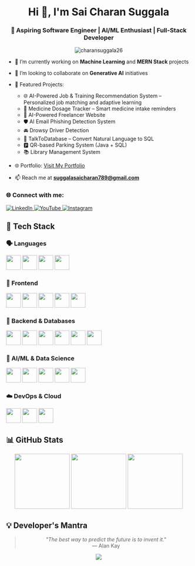 <h1 align="center">Hi 👋, I'm Sai Charan Suggala</h1>
<h3 align="center">🚀 Aspiring Software Engineer | AI/ML Enthusiast | Full-Stack Developer</h3>

<p align="center">
  <img src="https://komarev.com/ghpvc/?username=charansuggala26&label=Profile%20views&color=0e75b6&style=flat" alt="charansuggala26" />
</p>



- 🔭 I’m currently working on **Machine Learning** and **MERN Stack** projects  
- 🤝 I’m looking to collaborate on **Generative AI** initiatives  
- 💼 Featured Projects:  
  - 🌐 AI-Powered Job & Training Recommendation System – Personalized job matching and adaptive learning  
  - 💊 Medicine Dosage Tracker – Smart medicine intake reminders  
  - 🤖 AI-Powered Freelancer Website  
  - 🛡️ AI Email Phishing Detection System  
  - 🚘 Drowsy Driver Detection  
  - 🧠 TalkToDatabase – Convert Natural Language to SQL  
  - 🅿️ QR-based Parking System (Java + SQL)  
  - 📚 Library Management System

- 🌐 Portfolio: [Visit My Portfolio](https://my-portfolio-lovat-six-79.vercel.app/)  
- 📫 Reach me at **suggalasaicharan789@gmail.com**



### 🌐 Connect with me:
  
<a href="https://linkedin.com/in/saicharansuggala" target="_blank">
  <img src="https://img.shields.io/badge/LinkedIn-0077B5?style=for-the-badge&logo=linkedin&logoColor=white" alt="LinkedIn"/>
</a>
<a href="https://youtube.com/@saicharanguptha?si=FN_KrxM0_mibuco1" target="_blank">
  <img src="https://img.shields.io/badge/YouTube-FF0000?style=for-the-badge&logo=youtube&logoColor=white" alt="YouTube"/>
</a>
<a href="https://instagram.com/suggala_charan" target="_blank">
  <img src="https://img.shields.io/badge/Instagram-E4405F?style=for-the-badge&logo=instagram&logoColor=white" alt="Instagram"/>
</a>

## 🧰 Tech Stack

### 🗣️ Languages
<p>
  <img src="https://cdn.jsdelivr.net/gh/devicons/devicon/icons/c/c-original.svg" width="40" />
  <img src="https://cdn.jsdelivr.net/gh/devicons/devicon/icons/cplusplus/cplusplus-original.svg" width="40" />
  <img src="https://cdn.jsdelivr.net/gh/devicons/devicon/icons/python/python-original.svg" width="40" />
  <img src="https://cdn.jsdelivr.net/gh/devicons/devicon/icons/javascript/javascript-original.svg" width="40" />
</p>

### 🎨 Frontend
<p>
  <img src="https://cdn.jsdelivr.net/gh/devicons/devicon/icons/html5/html5-original.svg" width="40" />
  <img src="https://cdn.jsdelivr.net/gh/devicons/devicon/icons/css3/css3-original.svg" width="40" />
  <img src="https://cdn.jsdelivr.net/gh/devicons/devicon/icons/bootstrap/bootstrap-original.svg" width="40" />
  <img src="https://cdn.jsdelivr.net/gh/devicons/devicon/icons/react/react-original.svg" width="40" />
  <img src="https://cdn.jsdelivr.net/gh/devicons/devicon/icons/tailwindcss/tailwindcss-plain.svg" width="40" />
</p>

### 🧩 Backend & Databases
<p>
  <img src="https://cdn.jsdelivr.net/gh/devicons/devicon/icons/nodejs/nodejs-original.svg" width="40" />
  <img src="https://cdn.jsdelivr.net/gh/devicons/devicon/icons/express/express-original.svg" width="40" />
  <img src="https://cdn.jsdelivr.net/gh/devicons/devicon/icons/mongodb/mongodb-original.svg" width="40" />
  <img src="https://cdn.jsdelivr.net/gh/devicons/devicon/icons/mysql/mysql-original.svg" width="40" />
  <img src="https://cdn.jsdelivr.net/gh/devicons/devicon/icons/sqlite/sqlite-original.svg" width="40" />
  <img src="https://cdn.jsdelivr.net/gh/devicons/devicon/icons/oracle/oracle-original.svg" width="40" />
</p>

### 🤖 AI/ML & Data Science
<p>
  <img src="https://cdn.jsdelivr.net/gh/devicons/devicon/icons/numpy/numpy-original.svg" width="40" />
  <img src="https://cdn.jsdelivr.net/gh/devicons/devicon/icons/pandas/pandas-original.svg" width="40" />
  <img src="https://cdn.jsdelivr.net/gh/devicons/devicon/icons/tensorflow/tensorflow-original.svg" width="40" />
  <img src="https://cdn.jsdelivr.net/gh/devicons/devicon/icons/opencv/opencv-original.svg" width="40" />
  <img src="https://cdn.jsdelivr.net/gh/devicons/devicon/icons/jupyter/jupyter-original.svg" width="40" />
</p>

### ☁️ DevOps & Cloud
<p>
  <img src="https://cdn.jsdelivr.net/gh/devicons/devicon/icons/docker/docker-original.svg" width="40" />
  <img src="https://cdn.jsdelivr.net/gh/devicons/devicon/icons/kubernetes/kubernetes-plain.svg" width="40" />
  <img src="https://cdn.jsdelivr.net/gh/devicons/devicon/icons/amazonwebservices/amazonwebservices-original.svg" width="40" />
</p>



## 📊 GitHub Stats

<div align="center">
  <img height="150" src="https://github-readme-stats.vercel.app/api/top-langs/?username=charansuggala26&layout=compact&theme=radical&hide_border=true" />
  <img height="150" src="https://github-readme-stats.vercel.app/api?username=charansuggala26&show_icons=true&theme=radical&hide_border=true&count_private=true" />
  <img height="150" src="https://streak-stats.demolab.com?user=charansuggala26&theme=radical&hide_border=true" />
</div>



## 💡 Developer's Mantra
<blockquote align="center">
  <em>"The best way to predict the future is to invent it."</em><br/>— Alan Kay
</blockquote>

<p align="center">
  <img src="https://readme-typing-svg.demolab.com/?lines=Keep+Pushing+Forward!;Code.+Create.+Inspire.&center=true&width=400&height=45&color=F7DC6F&vCenter=true&pause=1000&size=22" />
</p>
